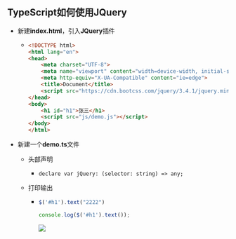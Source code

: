 ## TypeScript如何使用JQuery

* 新建**index.html**，引入**JQuery**插件

  * ```html
    <!DOCTYPE html>
    <html lang="en">
    <head>
        <meta charset="UTF-8">
        <meta name="viewport" content="width=device-width, initial-scale=1.0">
        <meta http-equiv="X-UA-Compatible" content="ie=edge">
        <title>Document</title>
        <script src="https://cdn.bootcss.com/jquery/3.4.1/jquery.min.js"></script>
    </head>
    <body>
        <h1 id="h1">张三</h1>
        <script src="js/demo.js"></script>
    </body>
    </html>
    ```

    

* 新建一个**demo.ts**文件

  * 头部声明

    * ```
      declare var jQuery: (selector: string) => any;
      ```

  * 打印输出

    * ```typescript
      $('#h1').text("2222")
      
      console.log($('#h1').text());
      ```

      ![](C:\Users\admin\Desktop\project\Typescript使用Jquery\TypeScriptUseJquery\console.jpg)

